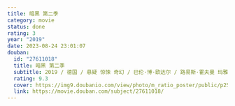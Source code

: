 ```yaml
---
title: 暗黑 第二季
category: movie
status: done
rating: 3
year: "2019"
date: 2023-08-24 23:01:07
douban:
  id: "27611018"
  title: 暗黑 第二季
  subtitle: 2019 / 德国 / 悬疑 惊悚 奇幻 / 巴伦·博·欧达尔 / 路易斯·霍夫曼 玛雅·舍内
  rating: 9.3
  cover: https://img9.doubanio.com/view/photo/m_ratio_poster/public/p2560267326.jpg
  link: https://movie.douban.com/subject/27611018/
---
```


